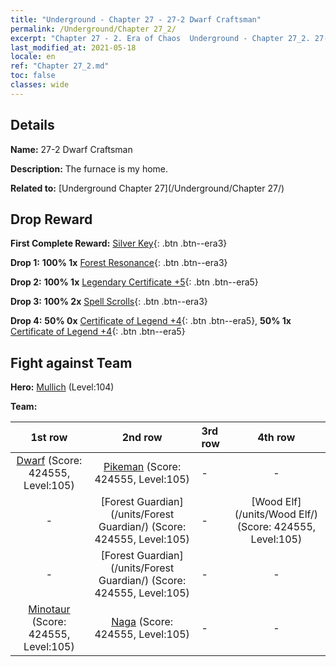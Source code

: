 ```yaml
---
title: "Underground - Chapter 27 - 27-2 Dwarf Craftsman"
permalink: /Underground/Chapter 27_2/
excerpt: "Chapter 27 - 2. Era of Chaos  Underground - Chapter 27_2. 27-2 Dwarf Craftsman"
last_modified_at: 2021-05-18
locale: en
ref: "Chapter 27_2.md"
toc: false
classes: wide
---
```


## Details

 **Name:** 27-2 Dwarf Craftsman

 **Description:** The furnace is my home.

 **Related to:** [Underground Chapter 27](/Underground/Chapter 27/)

## Drop Reward

 **First Complete Reward:** [Silver Key](/Items/con_693/){: .btn .btn--era3}

 **Drop 1:** **100% 1x** [Forest Resonance](/Items/her_465/){: .btn .btn--era3}

 **Drop 2:** **100% 1x** [Legendary Certificate +5](/Items/mat_102/){: .btn .btn--era5}

 **Drop 3:** **100% 2x** [Spell Scrolls](/Items/con_694/){: .btn .btn--era3}

 **Drop 4:** **50% 0x** [Certificate of Legend +4](/Items/mat_95/){: .btn .btn--era5}, **50% 1x** [Certificate of Legend +4](/Items/mat_95/){: .btn .btn--era5}


## Fight against Team
 **Hero:** [Mullich](/heroes/Mullich/) (Level:104)

 **Team:**


  | 1st row | 2nd row | 3rd row | 4th row |
  |:----:|:----:|:----|:----:|
  | [Dwarf](/units/Dwarf/) (Score: 424555, Level:105)  | [Pikeman](/units/Pikeman/) (Score: 424555, Level:105)  | - | - |
  | - | [Forest Guardian](/units/Forest Guardian/) (Score: 424555, Level:105)  | - | [Wood Elf](/units/Wood Elf/) (Score: 424555, Level:105)  |
  | - | [Forest Guardian](/units/Forest Guardian/) (Score: 424555, Level:105)  | - | - |
  | [Minotaur](/units/Minotaur/) (Score: 424555, Level:105)  | [Naga](/units/Naga/) (Score: 424555, Level:105)  | - | - |


